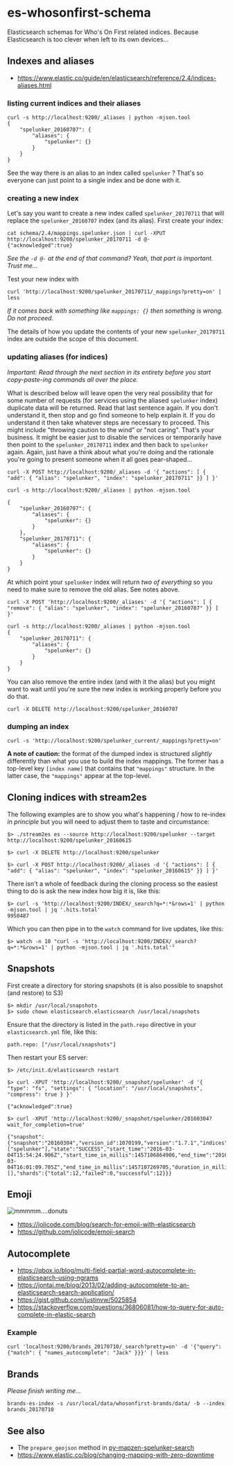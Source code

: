 # es-whosonfirst-schema

Elasticsearch schemas for Who's On First related indices. Because Elasticsearch is too clever when left to its own devices...

## Indexes and aliases

* https://www.elastic.co/guide/en/elasticsearch/reference/2.4/indices-aliases.html

### listing current indices and their aliases

```
curl -s http://localhost:9200/_aliases | python -mjson.tool
{
    "spelunker_20160707": {
        "aliases": {
            "spelunker": {}
        }
    }
}
```

See the way there is an alias to an index called `spelunker` ? That's so everyone can just point to a single index and be done with it.

### creating a new index

Let's say you want to create a new index called `spelunker_20170711` that will replace the `spelunker_20160707` index (and its alias). First create your index:

```
cat schema/2.4/mappings.spelunker.json | curl -XPUT http://localhost:9200/spelunker_20170711 -d @-
{"acknowledged":true}
```

_See the `-d @-` at the end of that command? Yeah, that part is important. Trust me..._

Test your new index with

```
curl 'http://localhost:9200/spelunker_20170711/_mappings?pretty=on' | less
```

_If it comes back with something like `mappings: {}` then something is wrong. Do not proceed._

The details of how you update the contents of your new `spelunker_20170711` index are outside the scope of this document.

### updating aliases (for indices)

_Important: Read through the next section in its entirety before you start copy-paste-ing commands all over the place._

What is described below will leave open the very real possibility that for some number of requests (for services using the aliased `spelunker` index) duplicate data will be returned. Read that last sentence again. If you don't understand it, then stop and go find someone to help explain it. If you do understand it then take whatever steps are necessary to proceed. This might include "throwing caution to the wind" or "not caring". That's your business. It might be easier just to disable the services or temporarily have then point to the `spelunker_20170711` index and then back to `spelunker` again. Again, just have a think about what you're doing and the rationale you're going to present someone when it all goes pear-shaped...

```
curl -X POST http://localhost:9200/_aliases -d '{ "actions": [ { "add": { "alias": "spelunker", "index": "spelunker_20170711" }} ] }'

curl -s http://localhost:9200/_aliases | python -mjson.tool

{
    "spelunker_20160707": {
        "aliases": {
            "spelunker": {}
        }
    },
    "spelunker_20170711": {
        "aliases": {
            "spelunker": {}
        }
    }
}
```

At which point your `spelunker` index will return _two of everything_ so you need to make sure to remove the old alias. See notes above.

```
curl -X POST 'http://localhost:9200/_aliases' -d '{ "actions": [ { "remove": { "alias": "spelunker", "index": "spelunker_20160707" }} ] }'

curl -s http://localhost:9200/_aliases | python -mjson.tool
{
    "spelunker_20170711": {
        "aliases": {
            "spelunker": {}
        }
    }
}
```

You can also remove the entire index (and with it the alias) but you might want to wait until you're sure the new index is working properly before you do that.

```
curl -X DELETE http://localhost:9200/spelunker_20160707
```

### dumping an index

```
curl -s 'http://localhost:9200/spelunker_current/_mappings?pretty=on'
```

__A note of caution:__ the format of the dumped index is structured _slightly_ differently than what you use to build the index mappings. The former has a top-level key `[index name]` that contains that `"mappings"` structure. In the latter case, the `"mappings"` appear at the top-level.

## Cloning indices with stream2es

The following examples are to show you what's happening / how to re-index _in principle_ but you will need to adjust them to taste and circumstance:

```
$> ./stream2es es --source http://localhost:9200/spelunker --target http://localhost:9200/spelunker_20160615

$> curl -X DELETE http://localhost:9200/spelunker

$> curl -X POST http://localhost:9200/_aliases -d '{ "actions": [ { "add": { "alias": "spelunker", "index": "spelunker_20160615" }} ] }'
```

There isn't a whole of feedback during the cloning process so the easiest thing to do is ask the new index how big it is, like this:

```
$> curl -s 'http://localhost:9200/INDEX/_search?q=*:*&rows=1' | python -mjson.tool | jq '.hits.total'
9950487
```

Which you can then pipe in to the `watch` command for live updates, like this:

```
$> watch -n 10 "curl -s 'http://localhost:9200/INDEX/_search?q=*:*&rows=1' | python -mjson.tool | jq '.hits.total'"
```

## Snapshots

First create a directory for storing snapshots (it is also possible to snapshot (and restore) to S3)

```
$> mkdir /usr/local/snapshots
$> sudo chown elasticsearch.elasticsearch /usr/local/snapshots
```

Ensure that the directory is listed in the `path.repo` directive in your `elasticsearch.yml` file, like this:

```
path.repo: ["/usr/local/snapshots"]
```

Then restart your ES server:

```
$> /etc/init.d/elasticsearch restart
```

```
$> curl -XPUT 'http://localhost:9200/_snapshot/spelunker' -d '{ "type": "fs", "settings": { "location": "/usr/local/snapshots", "compress": true } }'

{"acknowledged":true}

$> curl -XPUT 'http://localhost:9200/_snapshot/spelunker/20160304?wait_for_completion=true'

{"snapshot":{"snapshot":"20160304","version_id":1070199,"version":"1.7.1","indices":["spelunker"],"state":"SUCCESS","start_time":"2016-03-04T15:54:24.906Z","start_time_in_millis":1457106864906,"end_time":"2016-03-04T16:01:09.705Z","end_time_in_millis":1457107269705,"duration_in_millis":404799,"failures":[],"shards":{"total":12,"failed":0,"successful":12}}}
```

## Emoji

![mmmmm....donuts](images/spelunker-spelunker-donut.png)

* https://jolicode.com/blog/search-for-emoji-with-elasticsearch
* https://github.com/jolicode/emoji-search

## Autocomplete

* https://qbox.io/blog/multi-field-partial-word-autocomplete-in-elasticsearch-using-ngrams
* https://jontai.me/blog/2013/02/adding-autocomplete-to-an-elasticsearch-search-application/
* https://gist.github.com/justinvw/5025854
* https://stackoverflow.com/questions/36806081/how-to-query-for-auto-complete-in-elastic-search

### Example

```
curl 'localhost:9200/brands_20170710/_search?pretty=on' -d '{"query": {"match": { "names_autocomplete": "Jack" }}}' | less
```

## Brands

_Please finish writing me..._

```
brands-es-index -s /usr/local/data/whosonfirst-brands/data/ -b --index brands_20170710
```

## See also

* The `prepare_geojson` method in [py-mapzen-spelunker-search](https://github.com/spelunker/py-mapzen-spelunker-search/blob/master/mapzen/spelunker/search/__init__.py)
* https://www.elastic.co/blog/changing-mapping-with-zero-downtime